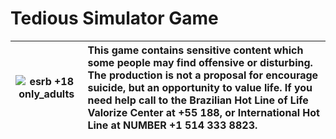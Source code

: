 # Tedious Simulator Game #
![esrb +18 only_adults](https://cdn.discordapp.com/attachments/268884978132058112/691504642567176202/MlQeXi1.png) | This game contains sensitive content which some people may find offensive or disturbing. The production is not a proposal for encourage suicide, but an opportunity to value life. If you need help call to the Brazilian Hot Line of Life Valorize Center at +55 188, or International Hot Line at NUMBER +1 514 333 8823. |
-- | :--- |
